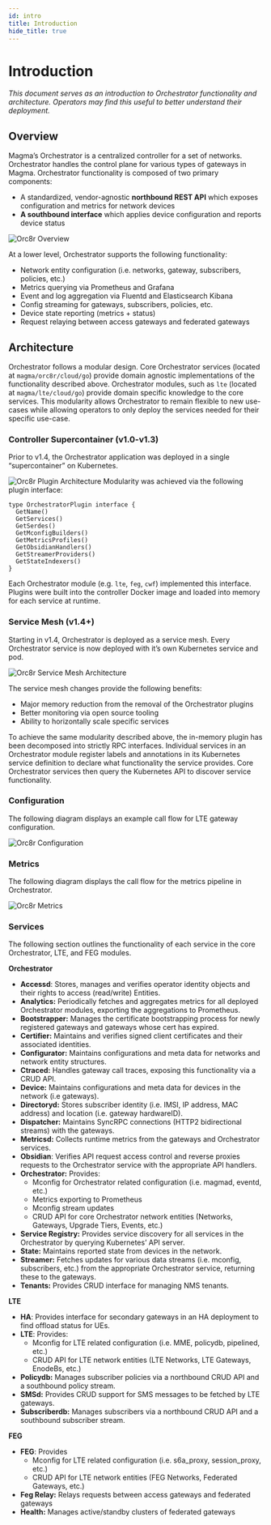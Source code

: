 ```yaml
---
id: intro
title: Introduction
hide_title: true
---
```

# Introduction

*This document serves as an introduction to Orchestrator functionality and
architecture. Operators may find this useful to better understand their
deployment.*

## Overview

Magma’s Orchestrator is a centralized controller for a set of networks.
Orchestrator handles the control plane for various types of gateways in Magma.
Orchestrator functionality is composed of two primary components:

* A standardized, vendor-agnostic **northbound REST API** which exposes
configuration and metrics for network devices
* **A southbound interface** which applies device configuration and reports
device status

![Orc8r Overview](assets/orc8r/orc8r_overview.png)

At a lower level, Orchestrator supports the following functionality:

* Network entity configuration (i.e. networks, gateway, subscribers, policies, etc.)
* Metrics querying via Prometheus and Grafana
* Event and log aggregation via Fluentd and Elasticsearch Kibana
* Config streaming for gateways, subscribers, policies, etc.
* Device state reporting (metrics + status)
* Request relaying between access gateways and federated gateways

## Architecture

Orchestrator follows a modular design. Core Orchestrator services
(located at `magma/orc8r/cloud/go`) provide domain agnostic implementations of
the functionality described above. Orchestrator modules, such as `lte`
(located at `magma/lte/cloud/go`) provide domain specific knowledge to the
core services. This modularity allows Orchestrator to remain flexible to new
use-cases while allowing operators to only deploy the services needed for their
specific use-case.

### Controller Supercontainer (v1.0-v1.3)

Prior to v1.4, the Orchestrator application was deployed in a single
“supercontainer” on Kubernetes.

![Orc8r Plugin Architecture](assets/orc8r/orc8r_plugin.png)
Modularity was achieved via the following plugin interface:

```
type OrchestratorPlugin interface {
  GetName()
  GetServices()
  GetSerdes()
  GetMconfigBuilders()
  GetMetricsProfiles()
  GetObsidianHandlers()
  GetStreamerProviders()
  GetStateIndexers()
}
```

Each Orchestrator module (e.g. `lte`, `feg`, `cwf`) implemented this interface.
Plugins were built into the controller Docker image and loaded into memory for
each service at runtime.

### Service Mesh (v1.4+)

Starting in v1.4, Orchestrator is deployed as a service mesh. Every
Orchestrator service is now deployed with it’s own Kubernetes service and pod.

![Orc8r Service Mesh Architecture](assets/orc8r/orc8r_service_mesh.png)

The service mesh changes provide the following benefits:

* Major memory reduction from the removal of the Orchestrator plugins
* Better monitoring via open source tooling
* Ability to horizontally scale specific services

To achieve the same modularity described above, the in-memory plugin has been
decomposed into strictly RPC interfaces. Individual services in an Orchestrator
module register labels and annotations in its Kubernetes service definition to
declare what functionality the service provides. Core Orchestrator services
then query the Kubernetes API to discover service functionality.

### Configuration

The following diagram displays an example call flow for LTE gateway
configuration.

![Orc8r Configuration](assets/orc8r/orc8r_configuration.png)

### Metrics

The following diagram displays the call flow for the metrics pipeline in
Orchestrator.

![Orc8r Metrics](assets/orc8r/orc8r_metrics.png)

### Services

The following section outlines the functionality of each service in the
core Orchestrator, LTE, and FEG modules.

**Orchestrator**


* **Accessd**: Stores, manages and verifies operator identity objects and their
rights to access (read/write) Entities.
* **Analytics:** Periodically fetches and aggregates metrics for all deployed
Orchestrator modules, exporting the aggregations to Prometheus.
* **Bootstrapper:** Manages the certificate bootstrapping process for newly
registered gateways and gateways whose cert has expired.
* **Certifier:** Maintains and verifies signed client certificates and their
associated identities.
* **Configurator:** Maintains configurations and meta data for networks and
network entity structures.
* **Ctraced:** Handles gateway call traces, exposing this functionality via a
CRUD API.
* **Device:** Maintains configurations and meta data for devices in the network
(i.e gateways).
* **Directoryd:** Stores subscriber identity (i.e. IMSI, IP address,
MAC address) and location (i.e. gateway hardwareID).
* **Dispatcher:** Maintains SyncRPC connections (HTTP2 bidirectional streams)
with the gateways.
* **Metricsd:** Collects runtime metrics from the gateways and Orchestrator
services.
* **Obsidian**: Verifies API request access control and reverse proxies
requests to the Orchestrator service with the appropriate API handlers.
* **Orchestrator:** Provides:
    * Mconfig for Orchestrator related configuration (i.e. magmad, eventd, etc.)
    * Metrics exporting to Prometheus
    * Mconfig stream updates
    * CRUD API for core Orchestrator network entities (Networks, Gateways,
    Upgrade Tiers, Events, etc.)
* **Service Registry:** Provides service discovery for all services in the
Orchestrator by querying Kubernetes’ API server.
* **State:** Maintains reported state from devices in the network.
* **Streamer:** Fetches updates for various data streams (i.e. mconfig,
subscribers, etc.) from the appropriate Orchestrator service, returning these
to the gateways.
* **Tenants:** Provides CRUD interface for managing NMS tenants.

**LTE**

* **HA**: Provides interface for secondary gateways in an HA deployment to find
offload status for UEs.
* **LTE**: Provides:
    * Mconfig for LTE related configuration (i.e. MME, policydb, pipelined, etc.)
    * CRUD API for LTE network entities (LTE Networks, LTE Gateways, EnodeBs, etc.)
* **Policydb:** Manages subscriber policies via a northbound CRUD API and
a southbound policy stream.
* **SMSd:** Provides CRUD support for SMS messages to be fetched by LTE gateways.
* **Subscriberdb:** Manages subscribers via a northbound CRUD API and
a southbound subscriber stream.

**FEG**

* **FEG**: Provides
    * Mconfig for LTE related configuration (i.e. s6a_proxy, session_proxy, etc.)
    * CRUD API for LTE network entities (FEG Networks, Federated Gateways, etc.)
* **Feg Relay:** Relays requests between access gateways and federated gateways
* **Health:** Manages active/standby clusters of federated gateways

